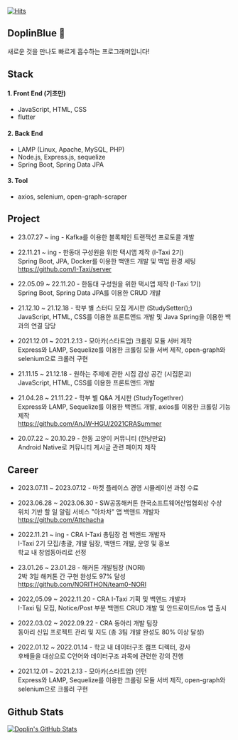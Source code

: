 [![Hits](https://hits.seeyoufarm.com/api/count/incr/badge.svg?url=https%3A%2F%2Fgithub.com%2FYuSoeun%2Fhit-counter&count_bg=%233D61C8&title_bg=%23555555&icon=&icon_color=%23E7E7E7&title=hits&edge_flat=false)](https://hits.seeyoufarm.com)

## DoplinBlue 👋
새로운 것을 만나도 빠르게 흡수하는 프로그래머입니다!
  

## Stack
#### 1. Front End (기초만)
- JavaScript, HTML, CSS
- flutter

#### 2. Back End
- LAMP (Linux, Apache, MySQL, PHP)
- Node.js, Express.js, sequelize
- Spring Boot, Spring Data JPA

#### 3. Tool
- axios, selenium, open-graph-scraper
  
  
## Project
- 23.07.27 ~ ing - Kafka를 이용한 블록체인 트랜잭션 프로토콜 개발  
 
- 22.11.21 ~ ing - 한동대 구성원을 위한 택시앱 제작 (I-Taxi 2기)  
Spring Boot, JPA, Docker를 이용한 백앤드 개발 및 백업 환경 세팅  
https://github.com/I-Taxi/server  

- 22.05.09 ~ 22.11.20 - 한동대 구성원을 위한 택시앱 제작 (I-Taxi 1기)  
Spring Boot, Spring Data JPA를 이용한 CRUD 개발  

- 21.12.10 ~ 21.12.18 - 학부 별 스터디 모집 게시판 (StudySetter();)  
JavaScript, HTML, CSS를 이용한 프론트앤드 개발 및 Java Spring을 이용한 백과의 연결 담당  

- 2021.12.01 ~ 2021.2.13 - 모아카(스타트업) 크롤링 모듈 서버 제작  
Express와 LAMP, Sequelize를 이용한 크롤링 모듈 서버 제작, open-graph와 selenium으로 크롤러 구현

- 21.11.15 ~ 21.12.18 - 원하는 주제에 관한 시집 감상 공간 (시집문고)  
JavaScript, HTML, CSS를 이용한 프론트앤드 개발

- 21.04.28 ~ 21.11.22 - 학부 별 Q&A 게시판 (StudyTogethrer)  
Express와 LAMP, Sequelize를 이용한 백앤드 개발, axios를 이용한 크롤링 기능 제작  
https://github.com/AnJW-HGU/2021CRASummer

- 20.07.22 ~ 20.10.29 - 한동 고양이 커뮤니티 (한냥만요)  
Android Native로 커뮤니티 게시글 관련 페이지 제작
  

## Career

- 2023.07.11 ~ 2023.07.12 - 마켓 플레이스 경영 시뮬레이션 과정 수료  

- 2023.06.28 ~ 2023.06.30 - SW공동해커톤 한국소프트웨어산업협회상 수상    
위치 기반 할 일 알림 서비스 "아차차" 앱 백앤드 개발자  
https://github.com/Attchacha  

- 2022.11.21 ~ ing - CRA I-Taxi 총팀장 겸 백앤드 개발자  
I-Taxi 2기 모집/총괄, 개발 팀장, 백앤드 개발, 운영 및 홍보  
학교 내 창업동아리로 선정

- 23.01.26 ~ 23.01.28 - 해커톤 개발팀장 (NORI)    
2박 3일 해커톤 간 구현 완성도 97% 달성  
https://github.com/NORITHON/team0-NORI  

- 2022,05.09 ~ 2022.11.20 - CRA I-Taxi 기획 및 백앤드 개발자  
I-Taxi 팀 모집, Notice/Post 부분 백앤드 CRUD 개발 및 안드로이드/ios 앱 출시  

- 2022.03.02 ~ 2022.09.22 - CRA 동아리 개발 팀장  
동아리 신입 프로젝트 관리 및 지도 (총 3팀 개발 완성도 80% 이상 달성)

- 2022.01.12 ~ 2022.01.14 - 학교 내 데이터구조 캠프 디렉터, 강사  
후배들을 대상으로 C언어와 데이터구조 과목에 관련한 강의 진행

- 2021.12.01 ~ 2021.2.13 - 모아카(스타트업) 인턴  
Express와 LAMP, Sequelize를 이용한 크롤링 모듈 서버 제작, open-graph와 selenium으로 크롤러 구현
  

## Github Stats

[![Doplin's GitHub Stats](https://github-readme-stats.vercel.app/api?username=YuSoeun&count_private=true&show_icons=true)](https://github.com/anuraghazra/github-readme-stats)
